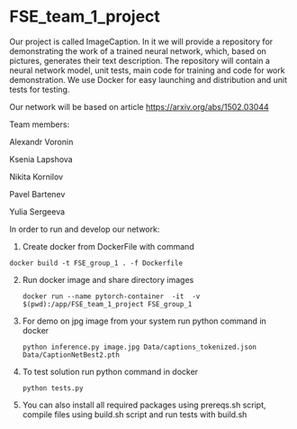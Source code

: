 # FSE_team_1_project


Our project  is called ImageCaption. In it we will provide a repository for demonstrating the work of a trained neural network, which, based on pictures, generates their text description. The repository will contain a neural network model, unit tests, main code for training and code for work demonstration. We use Docker for easy launching and distribution and unit tests for testing.

Our network will be based on article https://arxiv.org/abs/1502.03044

Team members:

Alexandr Voronin 

Ksenia Lapshova 

Nikita Kornilov 

Pavel Bartenev 

Yulia Sergeeva


In order to run and develop our network:
1) Create docker from DockerFile with command
   
`docker build -t FSE_group_1 . -f Dockerfile`

2) Run docker image and share directory images

   `docker run --name pytorch-container  -it  -v $(pwd):/app/FSE_team_1_project FSE_group_1`
   
3) For demo on jpg  image from your system   run python command in docker
   
   `python inference.py image.jpg Data/captions_tokenized.json Data/CaptionNetBest2.pth`

4) To test solution run python command in docker
   
   `python tests.py`  

5) You can also install all required packages using prereqs.sh script, compile files using build.sh script and run tests with build.sh 
   
